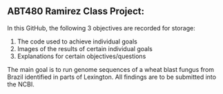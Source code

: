 ## ABT480 Ramirez Class Project:

In this GitHub, the following 3 objectives are recorded for storage:

1. The code used to achieve individual goals
2. Images of the results of certain individual goals
3. Explanations for certain objectives/questions

The main goal is to run genome sequences of a wheat blast fungus from Brazil identified in parts of Lexington.
All findings are to be submitted into the NCBI.
